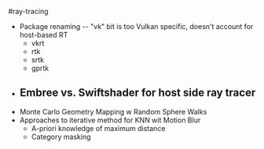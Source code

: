#ray-tracing 

- Package renaming -- "vk" bit is too Vulkan specific, doesn't account for host-based RT
	- vkrt
	- rtk
	- srtk
	- gprtk
- Embree vs. Swiftshader for host side ray tracer
	- 



* Monte Carlo Geometry Mapping w Random Sphere Walks
* Approaches to iterative method for KNN wit Motion Blur
	* A-priori knowledge of maximum distance
	* Category masking